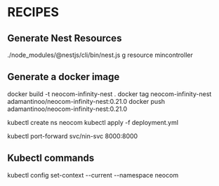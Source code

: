# RECIPES
## Generate Nest Resources
./node_modules/@nestjs/cli/bin/nest.js g resource mincontroller

## Generate a docker image
docker build -t neocom-infinity-nest .
docker tag neocom-infinity-nest adamantinoo/neocom-infinity-nest:0.21.0
docker push adamantinoo/neocom-infinity-nest:0.21.0

kubectl create ns neocom
kubectl apply -f deployment.yml

kubectl port-forward svc/nin-svc 8000:8000

## Kubectl commands
kubectl config set-context --current --namespace neocom

